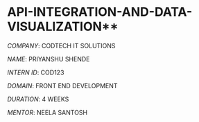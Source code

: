 # API-INTEGRATION-AND-DATA-VISUALIZATION**

*COMPANY*: CODTECH IT SOLUTIONS

*NAME*: PRIYANSHU SHENDE

*INTERN ID*: COD123

*DOMAIN*: FRONT END DEVELOPMENT

*DURATION*: 4 WEEKS 

*MENTOR*: NEELA SANTOSH

